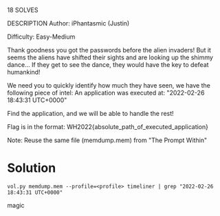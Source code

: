 18 SOLVES

DESCRIPTION
Author: iPhantasmic (Justin)

Difficulty: Easy-Medium

Thank goodness you got the passwords before the alien invaders! But it seems the aliens have shifted their sights and are looking up the shimmy dance... If they get to see the dance, they would have the key to defeat humankind!

We need you to quickly identify how much they have seen, we have the following piece of intel: An application was executed at: "2022-02-26 18:43:31 UTC+0000"

Find the application, and we will be able to handle the rest!

Flag is in the format: WH2022{absolute_path_of_executed_application}

Note: Reuse the same file (memdump.mem) from "The Prompt Within"
# Solution
`vol.py memdump.mem --profile=<profile> timeliner | grep "2022-02-26 18:43:31 UTC+0000"`

magic
